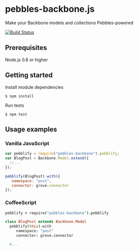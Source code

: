 # pebbles-backbone.js

Make your Backbone models and collections Pebbles-powered

[![Build Status](https://secure.travis-ci.org/bengler/pebbles-backbone.js.png)](http://travis-ci.org/bengler/pebbles-backbone.js)

## Prerequisites

Node.js 0.8 or higher

## Getting started

Install module dependencies

    $ npm install

Run tests

    $ npm test

## Usage examples

### Vanilla JavaScript
```js
var pebblify = require("pebbles-backbone").pebblify;
var BlogPost = Backbone.Model.extend({
  //...
});

pebblify(BlogPost).with({
   namespace: "post",
   connector: grove.connector
});
```

### CoffeeScript
```coffee
pebblify = require("pebbles-backbone").pebblify

class BlogPost extends Backbone.Model
  pebblify(this).with
     namespace: "post"
     connector: grove.connector

  #...
```